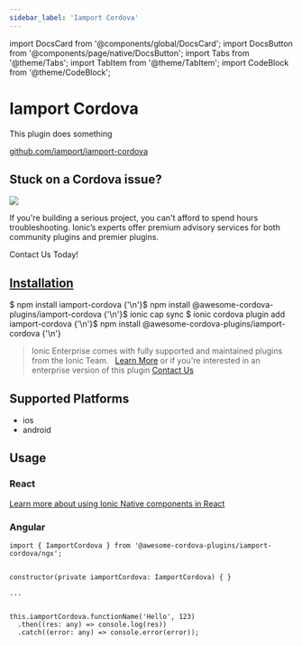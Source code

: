 ```yaml
---
sidebar_label: 'Iamport Cordova'
---
```


import DocsCard from '@components/global/DocsCard';
import DocsButton from '@components/page/native/DocsButton';
import Tabs from '@theme/Tabs';
import TabItem from '@theme/TabItem';
import CodeBlock from '@theme/CodeBlock';

# Iamport Cordova

This plugin does something

<p>
  <a href="https://github.com/iamport/iamport-cordova" target="_blank" rel="noopener" className="git-link">github.com/iamport/iamport-cordova</a>
</p>

<h2>Stuck on a Cordova issue?</h2>
<DocsCard
  className="cordova-ee-card"
  header="Don't waste precious time on plugin issues."
  href="https://ionicframework.com/sales?product_of_interest=Ionic%20Native"
>
  <div>
    <img src="/docs/icons/native-cordova-bot.png" class="cordova-ee-img" />
    <p>
      If you're building a serious project, you can't afford to spend hours troubleshooting. Ionic’s experts offer
      premium advisory services for both community plugins and premier plugins.
    </p>
    <DocsButton className="native-ee-detail">Contact Us Today!</DocsButton>
  </div>
</DocsCard>

<h2 id="installation">
  <a href="#installation">Installation</a>
</h2>
<Tabs
  groupId="runtime"
  defaultValue="Capacitor"
  values={[
    { value: 'Capacitor', label: 'Capacitor' },
    { value: 'Cordova', label: 'Cordova' },
    { value: 'Enterprise', label: 'Enterprise' },
  ]}
>
  <TabItem value="Capacitor">
    <CodeBlock className="language-shell">
      $ npm install iamport-cordova {'\n'}$ npm install @awesome-cordova-plugins/iamport-cordova {'\n'}$ ionic cap sync
    </CodeBlock>
  </TabItem>
  <TabItem value="Cordova">
    <CodeBlock className="language-shell">
      $ ionic cordova plugin add iamport-cordova {'\n'}$ npm install @awesome-cordova-plugins/iamport-cordova {'\n'}
    </CodeBlock>
  </TabItem>
  <TabItem value="Enterprise">
    <blockquote>
      Ionic Enterprise comes with fully supported and maintained plugins from the Ionic Team. &nbsp;
      <a class="btn" href="https://ionic.io/docs/premier-plugins">Learn More</a> or if you're interested in an enterprise version of this plugin <a class="btn" href="https://ionicframework.com/sales?product_of_interest=Ionic%20Enterprise%20Engine">Contact Us</a>
    </blockquote>
  </TabItem>
</Tabs>

## Supported Platforms

- ios
- android

## Usage

### React

[Learn more about using Ionic Native components in React](../native-community.md#react)

### Angular

```tsx
import { IamportCordova } from '@awesome-cordova-plugins/iamport-cordova/ngx';


constructor(private iamportCordova: IamportCordova) { }

...


this.iamportCordova.functionName('Hello', 123)
  .then((res: any) => console.log(res))
  .catch((error: any) => console.error(error));

```
